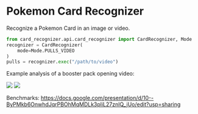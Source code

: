 # Pokemon Card Recognizer

Recognize a Pokemon Card in an image or video.

```python
from card_recognizer.api.card_recognizer import CardRecognizer, Mode 
recognizer = CardRecognizer(
    mode=Mode.PULLS_VIDEO
)
pulls = recognizer.exec("/path/to/video")
```

Example analysis of a booster pack opening video:

![](https://github.com/prateekt/pokemon-card-recognizer/blob/75409e8ecdc32256dfc4a0a8243782152fdd406b/example2.png?raw=true)
![](https://github.com/prateekt/pokemon-card-recognizer/blob/75409e8ecdc32256dfc4a0a8243782152fdd406b/example.png?raw=true)

Benchmarks: https://docs.google.com/presentation/d/10--ByPMkb6OnwhdJqrPBOhMqMDLk3pliL27znlQ_jUo/edit?usp=sharing


    
